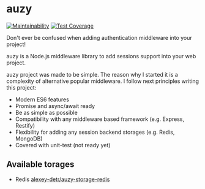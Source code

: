 # auzy

[![Maintainability](https://api.codeclimate.com/v1/badges/dc7769e214a244cb68aa/maintainability)](https://codeclimate.com/github/alexey-detr/auzy/maintainability) [![Test Coverage](https://api.codeclimate.com/v1/badges/dc7769e214a244cb68aa/test_coverage)](https://codeclimate.com/github/alexey-detr/auzy/test_coverage)

Don't ever be confused when adding authentication middleware into your project!

auzy is a Node.js middleware library to add sessions support into your web project.

auzy project was made to be simple. The reason why I started it is a complexity of alternative popular middleware. I follow next principles writing this project:

- Modern ES6 features
- Promise and async/await ready
- Be as simple as possible
- Compatibility with any middleware based framework (e.g. Express, Restify)
- Flexibility for adding any session backend storages (e.g. Redis, MongoDB)
- Covered with unit-test (not ready yet)

## Available torages

- Redis [alexey-detr/auzy-storage-redis](https://github.com/alexey-detr/auzy-storage-redis)
